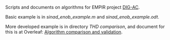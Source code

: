 Scripts and documents on algorithms for EMPIR project [DIG-AC](https://digac.gum.gov.pl/dig/).

Basic example is in *sinad_enob_example.m* and *sinad_enob_example.odt*.

More developed example is in directory *THD comparison*, and document for this is at Overleaf: [Algorithm comparison and validation](https://www.overleaf.com/read/mdjzjvjtwsfk).
